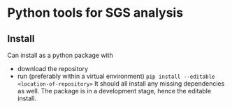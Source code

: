 # Python tools for SGS analysis

## Install
Can install as a python package with

 * download the repository
 * run (preferably within a virtual environment)
   ```pip install --editable <location-of-repository>```
   It should all install any missing dependencies as well.
The package is in a development stage, hence the editable install.

